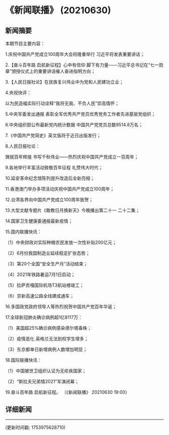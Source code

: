 # 《新闻联播》 (20210630)

## 新闻摘要

本期节目主要内容：


1.庆祝中国共产党成立100周年大会将隆重举行 习近平将发表重要讲话；


2.【奋斗百年路 启航新征程】心中有信仰 脚下有力量——习近平总书记在“七一勋章”颁授仪式上的重要讲话催人奋进指明方向；


3.【人民日报社论】在民族复兴伟业中为党和人民建功立业；


4.央视快评：

以为民造福实际行动诠释“我将无我、不负人民”崇高情怀；


5.中央军委发出通报 表彰全军优秀共产党员优秀党务工作者先进基层党组织；


6.中央组织部公布最新党内统计数据 中国共产党党员总数9514.8万名；


7.《中国共产党简史》英文版将于近日出版发行；


8.人民日报社论：

铸就百年辉煌 书写千秋伟业——热烈庆祝中国共产党成立一百周年；


9.各地举行丰富活动致敬百年征程 礼赞伟大时代；


10.延安革命纪念馆陈列提升改造后全新亮相；


11.香港澳门举办多项活动庆祝中国共产党成立100周年；


12.台湾各界向中国共产党成立100周年致贺；


13.大型文献专题片《敢教日月换新天》今晚播出第二十一 二十二集；


14.国家卫生健康委通报最新疫情；


15.国内联播快讯：


（1）中央财政对实际种粮农民发放一次性补贴200亿元；


（2）6月份我国制造业延续稳定扩张态势；


（3）第20个全国“安全生产月”活动结束；


（4）2021年铁路暑运7月1日启动；


（5）拉萨贡嘎国际机场T3航站楼竣工；


（6）京新高速公路全线建成通车；


16.多国政党政府领导人等热烈祝贺中国共产党百年华诞；


17.全球新冠肺炎确诊病例超1亿8117万：


（1）美国超25%确诊病例感染德尔塔毒株；


（2）疫情恶化 英格兰无法到校学生增多；


（3）东京都单日新增病例人数增加明显；


18.国际联播快讯：


（1）中国被世卫组织认证为无疟疾国家；


（2）“斯拉夫兄弟情2021”军演闭幕；


19.奋斗百年路 启航新征程。
（《新闻联播》 20210630 19:00）

## 详细新闻

---

(更新时间戳: 1753975628710)

